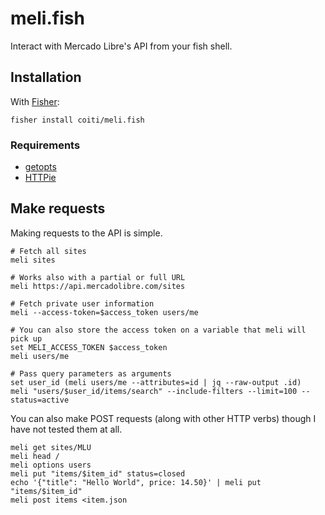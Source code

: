 # meli.fish

Interact with Mercado Libre's API from your fish shell.

## Installation

With [Fisher](https://github.com/jorgebucaran/fisher):

```fish
fisher install coiti/meli.fish
```

### Requirements

- [getopts](https://github.com/jorgebucaran/getopts)
- [HTTPie](https://httpie.io/)

## Make requests

Making requests to the API is simple.

```fish
# Fetch all sites
meli sites

# Works also with a partial or full URL
meli https://api.mercadolibre.com/sites

# Fetch private user information
meli --access-token=$access_token users/me

# You can also store the access token on a variable that meli will pick up
set MELI_ACCESS_TOKEN $access_token
meli users/me

# Pass query parameters as arguments
set user_id (meli users/me --attributes=id | jq --raw-output .id)
meli "users/$user_id/items/search" --include-filters --limit=100 --status=active
```

You can also make POST requests (along with other HTTP verbs) though I have not
tested them at all.

```fish
meli get sites/MLU
meli head /
meli options users
meli put "items/$item_id" status=closed
echo '{"title": "Hello World", price: 14.50}' | meli put "items/$item_id"
meli post items <item.json
```
